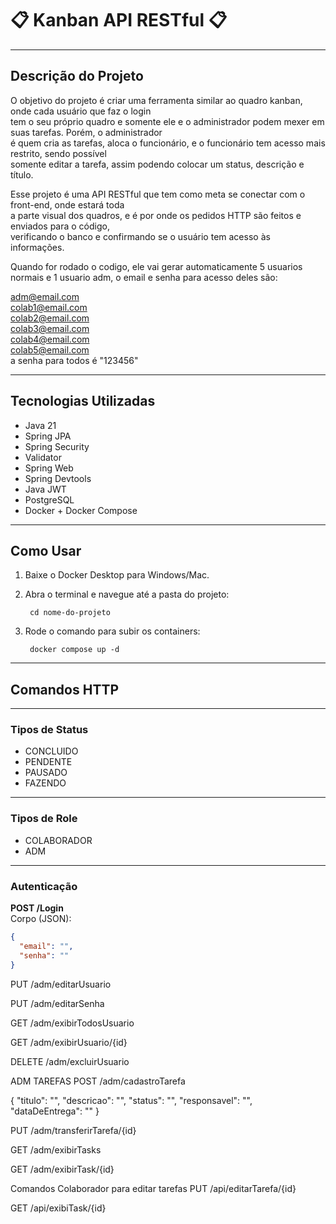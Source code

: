 # 📋 Kanban API RESTful 📋

---

## Descrição do Projeto

O objetivo do projeto é criar uma ferramenta similar ao quadro kanban, onde cada usuário que faz o login  
tem o seu próprio quadro e somente ele e o administrador podem mexer em suas tarefas. Porém, o administrador  
é quem cria as tarefas, aloca o funcionário, e o funcionário tem acesso mais restrito, sendo possível  
somente editar a tarefa, assim podendo colocar um status, descrição e título.

Esse projeto é uma API RESTful que tem como meta se conectar com o front-end, onde estará toda  
a parte visual dos quadros, e é por onde os pedidos HTTP são feitos e enviados para o código,  
verificando o banco e confirmando se o usuário tem acesso às informações.

Quando for rodado o codigo, ele vai gerar automaticamente 5 usuarios normais e 1 usuario adm, o email e senha para acesso deles são:

adm@email.com
<br>colab1@email.com
<br>colab2@email.com
<br>colab3@email.com
<br>colab4@email.com
<br>colab5@email.com
<br>a senha para todos é "123456"

---

## Tecnologias Utilizadas

- Java 21  
- Spring JPA  
- Spring Security  
- Validator  
- Spring Web  
- Spring Devtools  
- Java JWT  
- PostgreSQL  
- Docker + Docker Compose  

---

## Como Usar

1. Baixe o Docker Desktop para Windows/Mac.  
2. Abra o terminal e navegue até a pasta do projeto:  
    
        cd nome-do-projeto

3. Rode o comando para subir os containers:  
    
        docker compose up -d

---

## Comandos HTTP

---

### Tipos de Status

- CONCLUIDO  
- PENDENTE  
- PAUSADO  
- FAZENDO  

---

### Tipos de Role

- COLABORADOR  
- ADM  

---

### Autenticação

**POST /Login**  
Corpo (JSON):  
```json
{
  "email": "",
  "senha": ""
}
```
PUT /adm/editarUsuario

PUT /adm/editarSenha

GET /adm/exibirTodosUsuario

GET /adm/exibirUsuario/{id}

DELETE /adm/excluirUsuario

ADM TAREFAS
POST /adm/cadastroTarefa

{
  "titulo": "",
  "descricao": "",
  "status": "",
  "responsavel": "",
  "dataDeEntrega": ""
}

PUT /adm/transferirTarefa/{id}

GET /adm/exibirTasks

GET /adm/exibirTask/{id}

Comandos Colaborador para editar tarefas
PUT /api/editarTarefa/{id}

GET /api/exibiTask/{id}
